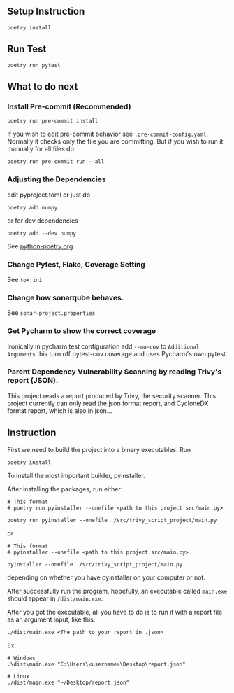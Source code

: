 ## Setup Instruction
```
poetry install
```

## Run Test
```
poetry run pytest
```

## What to do next

### Install Pre-commit (Recommended)
```
poetry run pre-commit install
```
If you wish to edit pre-commit behavior see ```.pre-commit-config.yaml```.
Normally it checks only the file you are committing. But if you wish to run it manually for all files do
```
poetry run pre-commit run --all
```

### Adjusting the Dependencies
edit pyproject.toml or just do
```
poetry add numpy
```
or for dev dependencies
```
poetry add --dev numpy
```
See [python-poetry.org](https://python-poetry.org/)

### Change Pytest, Flake, Coverage Setting
See ```tox.ini```

### Change how sonarqube behaves.
See ```sonar-project.properties```

### Get Pycharm to show the correct coverage
Ironically in pycharm test configuration add `--no-cov` to `Additional Arguments` this turn off pytest-cov coverage and uses Pycharm's own pytest.


### Parent Dependency Vulnerability Scanning by reading Trivy's report (JSON).
This project reads a report produced by Trivy, the security scanner.
This project currently can only read the json format report, and CycloneDX format report, which is also in json...

## Instruction
First we need to build the project into a binary executables. Run
```
poetry install
```
To install the most important builder, pyinstaller.

After installing the packages, run either:
```
# This format
# poetry run pyinstaller --onefile <path to this project src/main.py>

poetry run pyinstaller --onefile ./src/trivy_script_project/main.py
```

or

```
# This format
# pyinstaller --onefile <path to this project src/main.py>

pyinstaller --onefile ./src/trivy_script_project/main.py
```

depending on whether you have pyinstaller on your computer or not.

After successfully run the program, hopefully, an executable called ```main.exe```
should appear in ```/dist/main.exe```.

After you got the executable, all you have to do is to run it with a report
file as an argument input, like this:
```
./dist/main.exe <The path to your report in .json>
```

Ex:
```
# Windows
.\dist\main.exe "C:\Users\<username>\Desktop\report.json"

# Linux
./dist/main.exe "~/Desktop/report.json"
```

